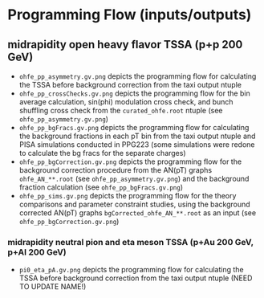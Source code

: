 # Programming Flow (inputs/outputs)

## midrapidity open heavy flavor TSSA (p+p 200 GeV)

- `ohfe_pp_asymmetry.gv.png` depicts the programming flow for calculating the TSSA before background correction from the taxi output ntuple
- `ohfe_pp_crossChecks.gv.png` depicts the programming flow for the bin average calculation, sin(phi) modulation cross check, and bunch shuffling cross check from the `curated_ohfe.root` ntuple (see `ohfe_pp_asymmetry.gv.png`)  
- `ohfe_pp_bgFracs.gv.png` depicts the programming flow for calculating the background fractions in each pT bin from the taxi output ntuple and PISA simulations conducted in PPG223 (some simulations were redone to calculate the bg fracs for the separate charges)
- `ohfe_pp_bgCorrection.gv.png` depicts the programming flow for the background correction procedure from the AN(pT) graphs `ohfe_AN_**.root` (see `ohfe_pp_asymmetry.gv.png`) and the background fraction calculation (see `ohfe_pp_bgFracs.gv.png`)
- `ohfe_pp_sims.gv.png` depicts the programming flow for the theory comparisons and parameter constraint studies, using the background corrected AN(pT) graphs `bgCorrected_ohfe_AN_**.root` as an input (see `ohfe_pp_bgCorrection.gv.png`)

### midrapidity neutral pion and eta meson TSSA (p+Au 200 GeV, p+Al 200 GeV)

- `pi0_eta_pA.gv.png` depicts the programming flow for calculating the TSSA before background correction from the taxi output ntuple (NEED TO UPDATE NAME!)

